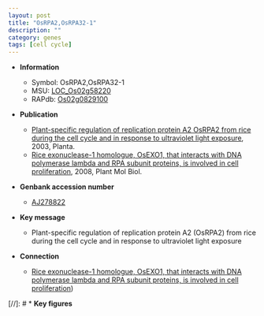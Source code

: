 ```yaml
---
layout: post
title: "OsRPA2,OsRPA32-1"
description: ""
category: genes
tags: [cell cycle]
---
```


* **Information**  
    + Symbol: OsRPA2,OsRPA32-1  
    + MSU: [LOC_Os02g58220](http://rice.plantbiology.msu.edu/cgi-bin/ORF_infopage.cgi?orf=LOC_Os02g58220)  
    + RAPdb: [Os02g0829100](http://rapdb.dna.affrc.go.jp/viewer/gbrowse_details/irgsp1?name=Os02g0829100)  

* **Publication**  
    + [Plant-specific regulation of replication protein A2 OsRPA2 from rice during the cell cycle and in response to ultraviolet light exposure](http://www.ncbi.nlm.nih.gov/pubmed?term=Plant-specific+regulation+of+replication+protein+A2+OsRPA2+from+rice+during+the+cell+cycle+and+in+response+to+ultraviolet+light+exposure%5BTitle%5D), 2003, Planta.
    + [Rice exonuclease-1 homologue, OsEXO1, that interacts with DNA polymerase lambda and RPA subunit proteins, is involved in cell proliferation](http://www.ncbi.nlm.nih.gov/pubmed?term=Rice+exonuclease-1+homologue,+OsEXO1,+that+interacts+with+DNA+polymerase+lambda+and+RPA+subunit+proteins,+is+involved+in+cell+proliferation%5BTitle%5D), 2008, Plant Mol Biol.

* **Genbank accession number**  
    + [AJ278822](http://www.ncbi.nlm.nih.gov/nuccore/AJ278822)

* **Key message**  
    + Plant-specific regulation of replication protein A2 (OsRPA2) from rice during the cell cycle and in response to ultraviolet light exposure

* **Connection**  
    + [Rice exonuclease-1 homologue, OsEXO1, that interacts with DNA polymerase lambda and RPA subunit proteins, is involved in cell proliferation](OsRPA32-1))

[//]: # * **Key figures**  


